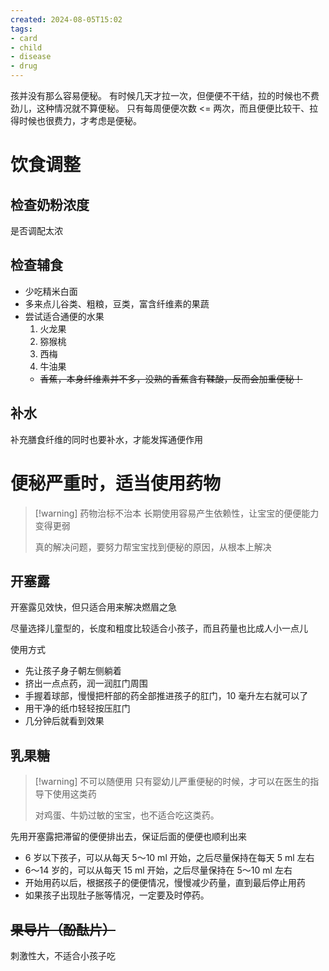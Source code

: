 ```yaml
---
created: 2024-08-05T15:02
tags: 
- card
- child
- disease
- drug
---
```


孩并没有那么容易便秘。
有时候几天才拉一次，但便便不干结，拉的时候也不费劲儿，这种情况就不算便秘。
只有每周便便次数 <= 两次，而且便便比较干、拉得时候也很费力，才考虑是便秘。

# 饮食调整

## 检查奶粉浓度

是否调配太浓

## 检查辅食

- 少吃精米白面
- 多来点儿谷类、粗粮，豆类，富含纤维素的果蔬
- 尝试适合通便的水果
	1. 火龙果
	2. 猕猴桃
	3. 西梅
	4. 牛油果
	- ~~香蕉，本身纤维素并不多，没熟的香蕉含有鞣酸，反而会加重便秘！~~

## 补水

补充膳食纤维的同时也要补水，才能发挥通便作用

# 便秘严重时，适当使用药物

> [!warning] 药物治标不治本
> 长期使用容易产生依赖性，让宝宝的便便能力变得更弱
> 
> 真的解决问题，要努力帮宝宝找到便秘的原因，从根本上解决

## 开塞露

开塞露见效快，但只适合用来解决燃眉之急

尽量选择儿童型的，长度和粗度比较适合小孩子，而且药量也比成人小一点儿

使用方式
- 先让孩子身子朝左侧躺着
- 挤出一点点药，润一润肛门周围
- 手握着球部，慢慢把杆部的药全部推进孩子的肛门，10 毫升左右就可以了
- 用干净的纸巾轻轻按压肛门
- 几分钟后就看到效果

## 乳果糖

> [!warning] 不可以随便用
> 只有婴幼儿严重便秘的时候，才可以在医生的指导下使用这类药
> 
> 对鸡蛋、牛奶过敏的宝宝，也不适合吃这类药。

先用开塞露把滞留的便便排出去，保证后面的便便也顺利出来

- 6 岁以下孩子，可以从每天 5～10 ml 开始，之后尽量保持在每天 5 ml 左右
- 6～14 岁的，可以从每天 15 ml 开始，之后尽量保持在 5～10 ml 左右
- 开始用药以后，根据孩子的便便情况，慢慢减少药量，直到最后停止用药
- 如果孩子出现肚子胀等情况，一定要及时停药。

## ~~果导片（酚酞片）~~

刺激性大，不适合小孩子吃